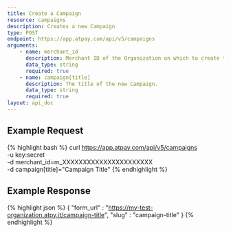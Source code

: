 ```yaml
---
title: Create a Campaign
resource: campaigns
description: Creates a new Campaign
type: POST
endpoint: https://app.atpay.com/api/v5/campaigns
arguments:
    - name: merchant_id
      description: Merchant ID of the Organization on which to create the Campaign.
      data_type: string
      required: true
    - name: campaign[title]
      description: The title of the new Campaign. 
      data_type: string
      required: true
layout: api_doc
---
```


## Example Request
{% highlight bash %}
curl https://app.atpay.com/api/v5/campaigns \
  -u key:secret \
  -d merchant_id=m_XXXXXXXXXXXXXXXXXXXXXX \
  -d campaign[title]="Campaign Title"
{% endhighlight %}

## Example Response
{% highlight json %}
{
  "form_url" : "https://my-test-organization.atpy.it/campaign-title",
  "slug"     : "campaign-title"
}
{% endhighlight %}